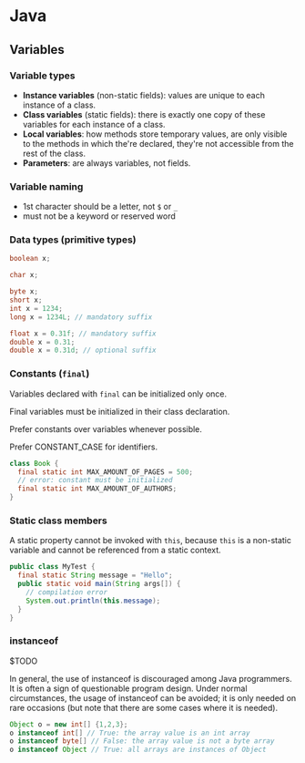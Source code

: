# Java

## Variables

### Variable types

- **Instance variables** (non-static fields): values are unique to each instance of a class.
- **Class variables** (static fields): there is exactly one copy of these variables for each instance of a class.
- **Local variables**: how methods store temporary values, are only visible to the methods in which the're declared, they're not accessible from the rest of the class.
- **Parameters**: are always variables, not fields.

### Variable naming

- 1st character should be a letter, not `$` or `_`
- must not be a keyword or reserved word

### Data types (primitive types)

```java
boolean x;

char x;

byte x;
short x;
int x = 1234;
long x = 1234L; // mandatory suffix

float x = 0.31f; // mandatory suffix
double x = 0.31;
double x = 0.31d; // optional suffix
```

### Constants (`final`)

Variables declared with `final` can be initialized only once.

Final variables must be initialized in their class declaration.

Prefer constants over variables whenever possible.

Prefer CONSTANT_CASE for identifiers.

```java
class Book {
  final static int MAX_AMOUNT_OF_PAGES = 500;
  // error: constant must be initialized
  final static int MAX_AMOUNT_OF_AUTHORS;
}
```

### Static class members

A static property cannot be invoked with `this`, because `this` is a non-static variable and cannot be referenced from a static context.

```java
public class MyTest {
  final static String message = "Hello";
  public static void main(String args[]) {
    // compilation error
    System.out.println(this.message);
  }
}
```

### instanceof

$TODO

In general, the use of instanceof is discouraged among Java programmers. It is often a sign of questionable program design. Under normal circumstances, the usage of instanceof can be avoided; it is only needed on rare occasions (but note that there are some cases where it is needed).

```java
Object o = new int[] {1,2,3};
o instanceof int[] // True: the array value is an int array
o instanceof byte[] // False: the array value is not a byte array
o instanceof Object // True: all arrays are instances of Object
```